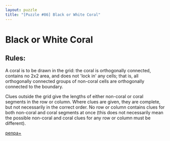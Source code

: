 ```yaml
---
layout: puzzle
title: "[Puzzle #86] Black or White Coral"
---
```


# Black or White Coral

## Rules:

A coral is to be drawn in the grid: the coral is orthogonally connected, contains no 2x2 area, and does not 'lock in' any cells; that is, all orthogonally connected groups of non-coral cells are orthogonally connected to the boundary.

Clues outside the grid give the lengths of either non-coral or coral segments in the row or column. Where clues are given, they are complete, but not necessarily in the correct order. No row or column contains clues for both non-coral and coral segments at once (this does not necessarily mean the possible non-coral and coral clues for any row or column must be different). 

[penpa+](https://tinyurl.com/26j5jqzn)
